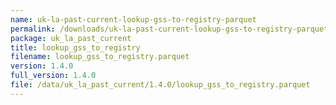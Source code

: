 ```yaml
---
name: uk-la-past-current-lookup-gss-to-registry-parquet
permalink: /downloads/uk-la-past-current-lookup-gss-to-registry-parquet/1_4_0
package: uk_la_past_current
title: lookup_gss_to_registry
filename: lookup_gss_to_registry.parquet
version: 1.4.0
full_version: 1.4.0
file: /data/uk_la_past_current/1.4.0/lookup_gss_to_registry.parquet
---
```

